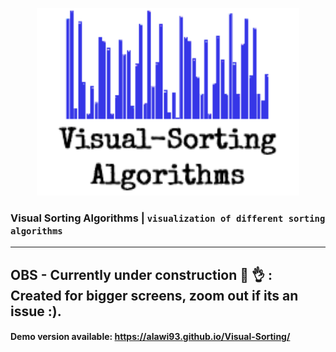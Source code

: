 
<p align="center">
  <img width="420" height="300" src="/logo/visual-sorting-algorithm.png">
</p>


### Visual Sorting Algorithms | `visualization of different sorting algorithms`
     
---
## OBS - Currently under construction 👷 👌 :  Created for bigger screens, zoom out if its an issue :).

#### Demo version available:  https://alawi93.github.io/Visual-Sorting/

 
